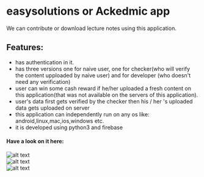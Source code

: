 # easysolutions or Ackedmic app
We can contribute  or download lecture notes using this application.

## Features:
* has authentication in it.
* has three versions one for naive user, one for checker(who will verify the content upploaded by naive user) and for developer (who doesn't need any verification)
* user can win some cash reward if he/her uploaded a fresh content on this application(that was not available on the servers of this application).
* user's data first gets verified by the checker then his / her 's  uploaded data gets uploaded on server
* this application can independently run on any os like: android,linux,mac,ios,windows etc.
* it is developed using python3 and firebase
#### Have a look on it here:

![alt text](https://github.com/themockingjester/easysolutions/blob/master/venv/gifs%20for%20github/demo1.gif)<br>
![alt text](https://github.com/themockingjester/easysolutions/blob/master/venv/gifs%20for%20github/demo2.gif)<br>
![alt text](https://github.com/themockingjester/easysolutions/blob/master/venv/gifs%20for%20github/demo3.gif)<br>

